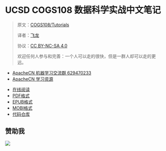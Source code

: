 # UCSD COGS108 数据科学实战中文笔记

> 原文：[COGS108/Tutorials](https://github.com/COGS108/Tutorials)
> 
> 译者：[飞龙](https://github.com/wizardforcel)
> 
> 协议：[CC BY-NC-SA 4.0](http://creativecommons.org/licenses/by-nc-sa/4.0/)
> 
> 欢迎任何人参与和完善：一个人可以走的很快，但是一群人却可以走的更远。

+   [ApacheCN 机器学习交流群 629470233](http://shang.qq.com/wpa/qunwpa?idkey=30e5f1123a79867570f665aa3a483ca404b1c3f77737bc01ec520ed5f078ddef)
+   [ApacheCN 学习资源](http://www.apachecn.org/)

<!-- break -->

+ [在线阅读](https://www.gitbook.com/book/wizardforcel/ucsd-cogs108-notes/details)
+ [PDF格式](https://www.gitbook.com/download/pdf/book/wizardforcel/ucsd-cogs108-notes)
+ [EPUB格式](https://www.gitbook.com/download/epub/book/wizardforcel/ucsd-cogs108-notes)
+ [MOBI格式](https://www.gitbook.com/download/mobi/book/wizardforcel/ucsd-cogs108-notes)
+ [代码仓库](https://github.com/apachecn/ucsd-cogs108-notes)

## 赞助我

![](http://ww1.sinaimg.cn/large/841aea59ly1fx0qnvulnjj2074074747.jpg)